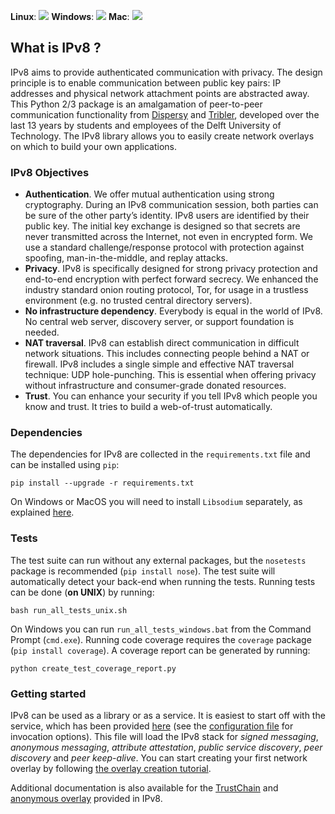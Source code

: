 **Linux**: [![](http://jenkins-ci.tribler.org/job/ipv8/job/test_ipv8_linux/badge/icon)](http://jenkins-ci.tribler.org/job/ipv8/job/test_ipv8_linux/) **Windows**: [![](http://jenkins-ci.tribler.org/job/ipv8/job/test_ipv8_windows/badge/icon)](http://jenkins-ci.tribler.org/job/ipv8/job/test_ipv8_windows/) **Mac**: [![](http://jenkins-ci.tribler.org/job/ipv8/job/test_ipv8_mac/badge/icon)](http://jenkins-ci.tribler.org/job/ipv8/job/test_ipv8_mac/)

## What is IPv8 ?

IPv8 aims to provide authenticated communication with privacy.
The design principle is to enable communication between public key pairs: IP addresses and physical network attachment points are abstracted away.
This Python 2/3 package is an amalgamation of peer-to-peer communication functionality from [Dispersy](https://github.com/Tribler/dispersy) and [Tribler](https://github.com/Tribler/tribler), developed over the last 13 years by students and employees of the Delft University of Technology.
The IPv8 library allows you to easily create network overlays on which to build your own applications.

### IPv8 Objectives

- **Authentication**. We offer mutual authentication using strong cryptography. During an IPv8 communication session, both parties can be sure of the other party’s identity. IPv8 users are identified by their public key. The initial key exchange is designed so that secrets are never transmitted across the Internet, not even in encrypted form. We use a standard challenge/response protocol with protection against spoofing, man-in-the-middle, and replay attacks.
- **Privacy**. IPv8 is specifically designed for strong privacy protection and end-to-end encryption with perfect forward secrecy. We enhanced the industry standard onion routing protocol, Tor, for usage in a trustless environment (e.g. no trusted central directory servers).
- **No infrastructure dependency**. Everybody is equal in the world of IPv8. No central web server, discovery server, or support foundation is needed.
- **NAT traversal**. IPv8 can establish direct communication in difficult network situations. This includes connecting people behind a NAT or firewall.   IPv8 includes a single simple and effective NAT traversal technique: UDP hole-punching. This is essential when offering privacy without infrastructure and consumer-grade donated resources.
- **Trust**. You can enhance your security if you tell IPv8 which people you know and trust. It tries to build a web-of-trust automatically.

### Dependencies
The dependencies for IPv8 are collected in the `requirements.txt` file and can be installed using `pip`:

```
pip install --upgrade -r requirements.txt
```

On Windows or MacOS you will need to install `Libsodium` separately, as explained [here](./doc/install_libsodium.md). 

### Tests
The test suite can run without any external packages, but the `nosetests` package is recommended (`pip install nose`).
The test suite will automatically detect your back-end when running the tests.
Running tests can be done (**on UNIX**) by running:

```
bash run_all_tests_unix.sh
```

On Windows you can run `run_all_tests_windows.bat` from the Command Prompt (`cmd.exe`).
Running code coverage requires the `coverage` package (`pip install coverage`).
A coverage report can be generated by running:

```
python create_test_coverage_report.py
```

### Getting started
IPv8 can be used as a library or as a service. It is easiest to start off with the service, which has been provided [here](https://github.com/Tribler/py-ipv8/blob/master/ipv8_service.py) (see the [configuration file](https://github.com/Tribler/py-ipv8/blob/master/ipv8/configuration.py) for invocation options).
This file will load the IPv8 stack for *signed messaging*, *anonymous messaging*, *attribute attestation*, *public service discovery*, *peer discovery* and *peer keep-alive*.
You can start creating your first network overlay by following [the overlay creation tutorial](https://github.com/Tribler/py-ipv8/blob/master/doc/overlay_tutorial.md).

Additional documentation is also available for the [TrustChain](https://github.com/Tribler/py-ipv8/blob/master/doc/trustchain.md) and [anonymous overlay](https://github.com/Tribler/py-ipv8/blob/master/doc/anonymization.md) provided in IPv8.
